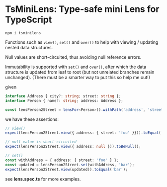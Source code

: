 # TsMiniLens: Type-safe mini Lens for TypeScript

```
npm i tsminilens
```

Functions such as ``view()``, ``set()`` and ``over()`` to help with viewing / updating nested data structures.

Null values are short-circuited, thus avoiding null reference errors.

Immutability is supported with ``set()`` and ``over()``, after which the data structure is updated from leaf to root (but not unrelated branches remain unchanged). (There must be a smarter way to put this so help me out!)

given

```TypeScript
interface Address { city?: string; street: string };
interface Person { name?: string; address: Address };

const lensPerson2Street = lensFor<Person>().withPath('address', 'street');
```

we have these assertions:

```TypeScript
// view()
expect(lensPerson2Street.view({ address: { street: 'foo' }})).toEqual('foo');

// null value is short-circuited
expect(lensPerson2Street.view({ address: null })).toBeNull();

// set()
const withAddress = { address: { street: 'foo' } };
const updated = lensPerson2Street.set(withAddress, 'bar');
expect(lensPerson2Street.view(updated)).toEqual('bar');

```

see **lens.spec.ts** for more examples.